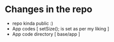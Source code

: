 # Changes in the repo

- repo kinda public :)
- App codes [ setSize(); is set as per my liking ]
- App code directory [ base/app ]